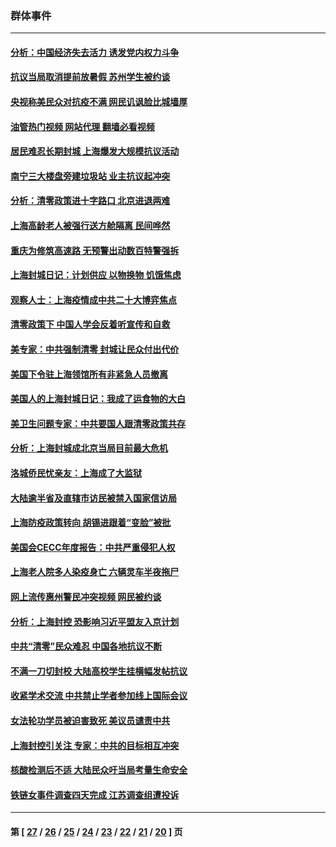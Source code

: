 ### 群体事件
---
#### [分析：中国经济失去活力 诱发党内权力斗争](../../pages/ncid279/n13740219.md?05212045) 
#### [抗议当局取消提前放暑假 苏州学生被约谈](../../pages/ncid279/n13738981.md?05212045) 
#### [央视称美民众对抗疫不满 网民讥讽脸比城墙厚](../../pages/ncid279/n13738685.md?05212045) 
#### [油管热门视频 网站代理 翻墙必看视频](http://209.222.30.114:81/youtube.html?05212045)
#### [居民难忍长期封城 上海爆发大规模抗议活动](../../pages/ncid279/n13724894.md?05212045) 
#### [南宁三大楼盘旁建垃圾站 业主抗议起冲突](../../pages/ncid279/n13723244.md?05212045) 
#### [分析：清零政策进十字路口 北京进退两难](../../pages/ncid279/n13722760.md?05212045) 
#### [上海高龄老人被强行送方舱隔离 民间哗然](../../pages/ncid279/n13717318.md?05212045) 
#### [重庆为修筑高速路 无预警出动数百特警强拆](../../pages/ncid279/n13716893.md?05212045) 
#### [上海封城日记：计划供应 以物换物 饥饿焦虑](../../pages/ncid279/n13715646.md?05212045) 
#### [观察人士：上海疫情成中共二十大博弈焦点](../../pages/ncid279/n13713349.md?05212045) 
#### [清零政策下 中国人学会反着听宣传和自救](../../pages/ncid279/n13711002.md?05212045) 
#### [美专家：中共强制清零 封城让民众付出代价](../../pages/ncid279/n13709482.md?05212045) 
#### [美国下令驻上海领馆所有非紧急人员撤离](../../pages/ncid279/n13709373.md?05212045) 
#### [美国人的上海封城日记：我成了运食物的大白](../../pages/ncid279/n13707573.md?05212045) 
#### [美卫生问题专家：中共要国人跟清零政策共存](../../pages/ncid279/n13705925.md?05212045) 
#### [分析：上海封城成北京当局目前最大危机](../../pages/ncid279/n13702771.md?05212045) 
#### [洛城侨民忧亲友：上海成了大监狱](../../pages/ncid279/n13693937.md?05212045) 
#### [大陆逾半省及直辖市访民被禁入国家信访局](../../pages/ncid279/n13689201.md?05212045) 
#### [上海防疫政策转向 胡锡进跟着“变脸”被批](../../pages/ncid279/n13688098.md?05212045) 
#### [美国会CECC年度报告：中共严重侵犯人权](../../pages/ncid279/n13687784.md?05212045) 
#### [上海老人院多人染疫身亡 六辆灵车半夜拖尸](../../pages/ncid279/n13687060.md?05212045) 
#### [网上流传惠州警民冲突视频 网民被约谈](../../pages/ncid279/n13687562.md?05212045) 
#### [分析：上海封控 恐影响习近平盟友入京计划](../../pages/ncid279/n13686881.md?05212045) 
#### [中共“清零”民众难忍 中国各地抗议不断](../../pages/ncid279/n13685186.md?05212045) 
#### [不满一刀切封校 大陆高校学生挂横幅发帖抗议](../../pages/ncid279/n13683669.md?05212045) 
#### [收紧学术交流 中共禁止学者参加线上国际会议](../../pages/ncid279/n13684255.md?05212045) 
#### [女法轮功学员被迫害致死 美议员谴责中共](../../pages/ncid279/n13682069.md?05212045) 
#### [上海封控引关注 专家：中共的目标相互冲突](../../pages/ncid279/n13679402.md?05212045) 
#### [核酸检测后不适 大陆民众吁当局考量生命安全](../../pages/ncid279/n13674223.md?05212045) 
#### [铁链女事件调查四天完成 江苏调查组遭投诉](../../pages/ncid279/n13673940.md?05212045) 

---
#### 第 [ [27](./27.md?05212045) / [26](./26.md?05212045) / [25](./25.md?05212045) / [24](./24.md?05212045) / [23](./23.md?05212045) / [22](./22.md?05212045) / [21](./21.md?05212045) / [20](./20.md?05212045) ] 页
